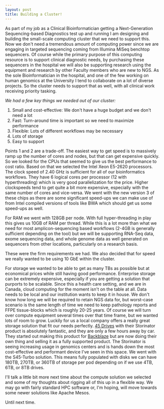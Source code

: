 ```yaml
---
layout: post
title: Building a Cluster!
---
```


As part of my job as a Clinical Bioinformatician getting a Next-Generation
Sequencing-based Diagnostics test up and running I am designing and building the
small-scale computing cluster that we need to support this. Now we don't need a
tremendous amount of computing power since we are engaging in targeted sequencing
coming from Illumina MiSeq benchtop sequencers. Of course while the primary purpose
of this computing resource is to support clinical diagnostic needs, by purchasing
these sequencers in the hospital we will also be supporting research using the
equipment and research by other Faculty members who are new to NGS. As the sole
Bioinformatician in the hospital, and one of the few working on human genomics at
the University I tend to collaborate on a lot of diverse projects. So the cluster
needs to support that as well, with all clinical work receiving priority tasking.

_We had a few key things we needed out of our cluster:_

1. Small and cost-effective: We don't have a huge budget and we don't need a lot
2. Fast: Turn-around time is important so we need to maximize performance
3. Flexible: Lots of different workflows may be necessary
4. Lots of storage
5. Easy to support

Points 1 and 2 are a trade-off. The easiest way to get speed is to massively ramp
up the number of cores and nodes, but that can get expensive quickly. So we looked
for the CPUs that seemed to give us the best performance to cost ratio. Based on
that we selected the Intel Xeon E5-2620 processors. The clock speed of 2.40 GHz
is sufficient for all of our bioinformatics workflows. They have 6 logical cores
per processor (12 with hyperthreading) which is very good parallelization for the
price. Higher clockspeeds tend to get quite a bit more expensive, especially with
the same number of cores and vice-versa. We went with the new version 3 of these
chips as there are some significant speed-ups we can make use of from Intel
compiled versions of tools like BWA which should get us some speed-ups as well.

For RAM we went with 128GB per node. With full hyper-threading in play this gives
us 10GB of RAM per thread. While this is a lot more than what we need for most
amplicon-sequencing based workflows (2-4GB is generally sufficient depending on
the tool) but we will be supporting RNA-Seq data, exome sequencing data, and
whole genome data as well generated on sequencers from other locations, particularly
on a research basis.

These were the firm requirements we had. We also decided that for speed we really
wanted to be using 10 GbE within the cluster.

For storage we wanted to be able to get as many TBs as possible but at
economical prices while still having good performance. Enterprise storage can be
extremely expensive, especially if you are getting a solution that purports to
be scalable. Since this a health care setting, and we are in Canada, cloud computing
for the moment isn't on the table at all. Data needs to be local and our institution
wants to keep it in house. We don't know how long we will be required to retain
NGS data for, but worst-case scenario is the same length of time we need to keep
pathology reports and FFPE tissue-blocks which is roughly 20-25 years. Of course
we will turn over compute equipment several times over that time frame, but we wanted
lots of room to grow. Luckily for us a local company offers a really great storage
solution that fit our needs perfectly. [45 Drives](www.45drives.com) with their Storinator
product is absolutely fantastic, and they are only a few hours away by car. They started
out making this product for [Backblaze](www.backblaze.com) but are now doing their
own thing and selling it as a fully supported product. The Storinator is seeing increasing
usage in genomics centers and is hands down the most cost-effective and performant
device I've seen in this space. We went with the S45-Turbo solution. This means
fully populated with disks we can have 180TB, 270TB, or 360TB of storage per pod
depending on if we use 4TB, 6TB, or 8TB drives.

I'll talk a little bit more next time about the compute solution we selected and
some of my thoughts about rigging all of this up in a flexible way. We may go with
fairly standard HPC software or, I'm hoping, will move towards some newer solutions
like Apache Mesos.

Until next time.
